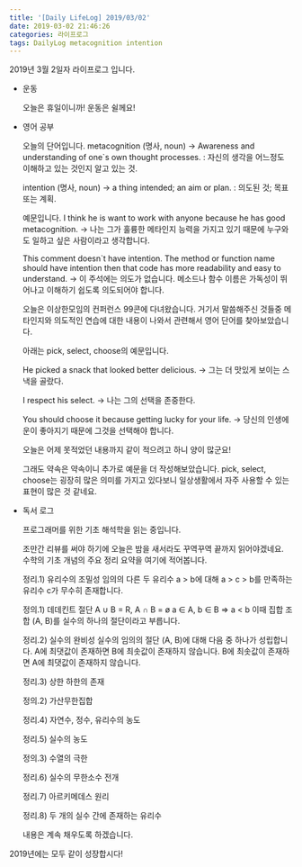 ```yaml
---
title: '[Daily LifeLog] 2019/03/02'
date: 2019-03-02 21:46:26
categories: 라이프로그
tags: DailyLog metacognition intention
---
```


2019년 3월 2일자 라이프로그 입니다.

- 운동

  오늘은 휴일이니까!
  운동은 쉴께요!

- 영어 공부

	오늘의 단어입니다.
  metacognition (명사, noun)
	→ Awareness and understanding of one`s own thought processes.
	: 자신의 생각을 어느정도 이해하고 있는 것인지 알고 있는 것.

  intention (명사, noun)
	→ a thing intended; an aim or plan.
	: 의도된 것; 목표 또는 계획.

	예문입니다.
	I think he is want to work with anyone because he has good metacognition.
	→ 나는 그가 훌륭한 메타인지 능력을 가지고 있기 때문에 누구와도 일하고 싶은 사람이라고 생각합니다.

	This comment doesn`t have intention.
	The method or function name should have intention then that code has more readability and easy to understand.
	→ 이 주석에는 의도가 없습니다.
	메소드나 함수 이름은 가독성이 뛰어나고 이해하기 쉽도록 의도되어야 합니다.

	오늘은 이상한모임의 컨퍼런스 99콘에 다녀왔습니다.
	거기서 말씀해주신 것들중 메타인지와 의도적인 연습에 대한 내용이 나와서 관련해서 영어 단어를 찾아보았습니다.

	아래는 pick, select, choose의 예문입니다.

	He picked a snack that looked better delicious.
	→ 그는 더 맛있게 보이는 스낵을 골랐다.

	I respect his select.
	→ 나는 그의 선택을 존중한다.

	You should choose it because getting lucky for your life.
	→ 당신의 인생에 운이 좋아지기 때문에 그것을 선택해야 합니다.    

	오늘은 어제 못적었던 내용까지 같이 적으려고 하니 양이 많군요!

	그래도 약속은 약속이니 추가로 예문을 더 작성해보았습니다.
	pick, select, choose는 굉장히 많은 의미를 가지고 있다보니 일상생활에서 자주 사용할 수 있는 표현이 많은 것 같네요.

- 독서 로그

	프로그래머를 위한 기초 해석학을 읽는 중입니다.

	조만간 리뷰를 써야 하기에 오늘은 밤을 새서라도 꾸역꾸역 끝까지 읽어야겠네요.
	수학의 기초 개념의 주요 정리 요약을 여기에 적어봅니다.

	정리.1) 유리수의 조밀성
	임의의 다른 두 유리수 a > b에 대해 a > c > b를 만족하는 유리수 c가 무수히 존재합니다.

	정의.1) 데데킨트 절단
	A ∪ B = R, A ∩ B = ø
	a ∈ A, b ∈ B ⇒ a < b
	이때 집합 조합 (A, B)를 실수의 하나의 절단이라고 부릅니다.

	정리.2) 실수의 완비성
	실수의 임의의 절단 (A, B)에 대해 다음 중 하나가 성립합니다.
	A에 최댓값이 존재하면 B에 최솟값이 존재하지 않습니다.
	B에 최솟값이 존재하면 A에 최댓값이 존재하지 않습니다.

	정리.3) 상한 하한의 존재

	정의.2) 가산무한집합

	정리.4) 자연수, 정수, 유리수의 농도

	정리.5) 실수의 농도

	정의.3) 수열의 극한

	정리.6) 실수의 무한소수 전개

	정리.7) 아르키메데스 원리

	정리.8) 두 개의 실수 간에 존재하는 유리수

	내용은 계속 채우도록 하겠습니다.

2019년에는 모두 같이 성장합시다!
